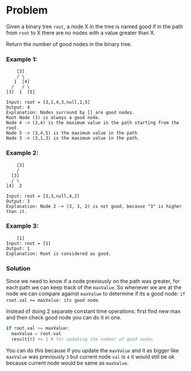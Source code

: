 # Problem
Given a binary tree `root`, a node X in the tree is named good if in the path from `root` to X there are no nodes with a value greater than X.

Return the number of good nodes in the binary tree.


### Example 1:
```
    [3]
    / \
   1  [4]
  /   / \
[3]  1  [5]

Input: root = [3,1,4,3,null,1,5]
Output: 4
Explanation: Nodes surround by [] are good nodes.
Root Node (3) is always a good node.
Node 4 -> (3,4) is the maximum value in the path starting from the root.
Node 5 -> (3,4,5) is the maximum value in the path
Node 3 -> (3,1,3) is the maximum value in the path.
```

### Example 2:
```
    [3]
    /
  [3] 
  / \
[4]  2

Input: root = [3,3,null,4,2]
Output: 3
Explanation: Node 2 -> (3, 3, 2) is not good, because "3" is higher than it.
```

### Example 3:
```
    [1]
Input: root = [1]
Output: 1
Explanation: Root is considered as good.
```


### Solution
Since we need to know if a node previously on the path was greater, for each path we can keep track of the `maxValue`. So whenever we are at the node we can compare against `maxValue` to determine if its a good node: `if root.val >= maxValue: its good node`. 

Instead of doing 2 separate constant time operations: first find new max and then check good node you can do it in one. 
```python
if root.val >= maxValue:
  maxValue = root.val
  result[0] += 1 # for updating the number of good nodes
```
You can do this because if you update the `maxValue` and it as bigger like `maxValue` was previously `3` but current node `val` is `4` it would still be ok
because current node would be same as `maxValue`.